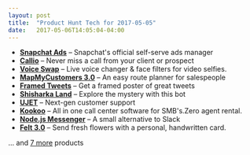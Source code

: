 ```yaml
---
layout: post
title:  "Product Hunt Tech for 2017-05-05"
date:   2017-05-06T14:05:04-04:00
---
```


* **[Snapchat Ads](https://www.producthunt.com/posts/snapchat-ads?utm_campaign=producthunt-api&utm_medium=api&utm_source=Application%3A+Daily+Digest+RSS+%28ID%3A+3202%29)** – Snapchat's official self-serve ads manager
* **[Callio](https://www.producthunt.com/posts/callio?utm_campaign=producthunt-api&utm_medium=api&utm_source=Application%3A+Daily+Digest+RSS+%28ID%3A+3202%29)** – Never miss a call from your client or prospect
* **[Voice Swap](https://www.producthunt.com/posts/voice-swap-2?utm_campaign=producthunt-api&utm_medium=api&utm_source=Application%3A+Daily+Digest+RSS+%28ID%3A+3202%29)** – Live voice changer & face filters for video selfies.
* **[MapMyCustomers 3.0](https://www.producthunt.com/posts/mapmycustomers-3-0?utm_campaign=producthunt-api&utm_medium=api&utm_source=Application%3A+Daily+Digest+RSS+%28ID%3A+3202%29)** – An easy route planner for salespeople
* **[Framed Tweets](https://www.producthunt.com/posts/framed-tweets?utm_campaign=producthunt-api&utm_medium=api&utm_source=Application%3A+Daily+Digest+RSS+%28ID%3A+3202%29)** – Get a framed poster of great tweets
* **[Shisharka Land](https://www.producthunt.com/posts/shisharka-land?utm_campaign=producthunt-api&utm_medium=api&utm_source=Application%3A+Daily+Digest+RSS+%28ID%3A+3202%29)** – Explore the mystery with this bot
* **[UJET](https://www.producthunt.com/posts/ujet?utm_campaign=producthunt-api&utm_medium=api&utm_source=Application%3A+Daily+Digest+RSS+%28ID%3A+3202%29)** – Next-gen customer support
* **[Kookoo](https://www.producthunt.com/posts/kookoo-2?utm_campaign=producthunt-api&utm_medium=api&utm_source=Application%3A+Daily+Digest+RSS+%28ID%3A+3202%29)** – All in one call center software for SMB's.Zero agent rental.
* **[Node.js Messenger](https://www.producthunt.com/posts/node-js-messenger?utm_campaign=producthunt-api&utm_medium=api&utm_source=Application%3A+Daily+Digest+RSS+%28ID%3A+3202%29)** – A small alternative to Slack
* **[Felt 3.0](https://www.producthunt.com/posts/felt-3-0?utm_campaign=producthunt-api&utm_medium=api&utm_source=Application%3A+Daily+Digest+RSS+%28ID%3A+3202%29)** – Send fresh flowers with a personal, handwritten card.

… and [7 more](https://www.producthunt.com/tech) products